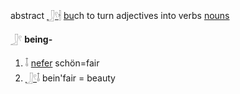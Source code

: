 abstract [𓃀𓍢](𓃀𓍢)[𓇩](𓇩) [bu](bu)ch to turn adjectives into verbs [nouns](Nouns)  

𓃀𓍢 **being-**  

1. 𓄤 [nefer](nefer) schön=fair  
2. [𓃀𓍢](𓃀𓍢)𓄤 bein'fair = beauty  

